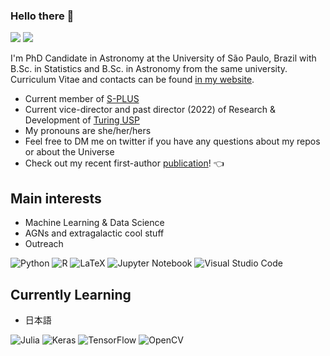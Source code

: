 ### Hello there 👋

![](https://komarev.com/ghpvc/?username=marixko&color=orange)
![](https://img.shields.io/twitter/follow/Li_Nkzd?style=social)



I'm PhD Candidate in Astronomy at the University of São Paulo, Brazil with B.Sc. in Statistics and B.Sc. in Astronomy from the same university. Curriculum Vitae and contacts can be found [in my website](https://marixko.github.io/). 

- Current member of [S-PLUS](https://www.splus.iag.usp.br/)
- Current vice-director and past director (2022) of Research & Development of [Turing USP](https://github.com/turing-usp)
- My pronouns are she/her/hers
- Feel free to DM me on twitter if you have any questions about my repos or about the Universe
- Check out my recent first-author [publication](https://ui.adsabs.harvard.edu/abs/2021MNRAS.tmp.1780N/abstract)! 👈


## Main interests
- Machine Learning & Data Science
- AGNs and extragalactic cool stuff
- Outreach


![Python](https://img.shields.io/badge/python-3670A0?style=for-the-badge&logo=python&logoColor=ffdd54)
![R](https://img.shields.io/badge/r-%23276DC3.svg?style=for-the-badge&logo=r&logoColor=white)
![LaTeX](https://img.shields.io/badge/latex-%23008080.svg?style=for-the-badge&logo=latex&logoColor=white)
![Jupyter Notebook](https://img.shields.io/badge/jupyter-%23FA0F00.svg?style=for-the-badge&logo=jupyter&logoColor=white)
![Visual Studio Code](https://img.shields.io/badge/Visual%20Studio%20Code-0078d7.svg?style=for-the-badge&logo=visual-studio-code&logoColor=white)


## Currently Learning
- 日本語

![Julia](https://img.shields.io/badge/-Julia-9558B2?style=for-the-badge&logo=julia&logoColor=white)
![Keras](https://img.shields.io/badge/Keras-%23D00000.svg?style=for-the-badge&logo=Keras&logoColor=white)
![TensorFlow](https://img.shields.io/badge/TensorFlow-%23FF6F00.svg?style=for-the-badge&logo=TensorFlow&logoColor=white)
![OpenCV](https://img.shields.io/badge/opencv-%23white.svg?style=for-the-badge&logo=opencv&logoColor=white)


<!--
**marixko/marixko** is a ✨ _special_ ✨ repository because its `README.md` (this file) appears on your GitHub profile.

Here are some ideas to get you started:

- 🔭 I’m currently working on ...
- 🌱 I’m currently learning ...
- 👯 I’m looking to collaborate on ...
- 🤔 I’m looking for help with ...
- 💬 Ask me about ...
- 📫 How to reach me: ...
- 😄 Pronouns: ...
- ⚡ Fun fact: ...
-->

